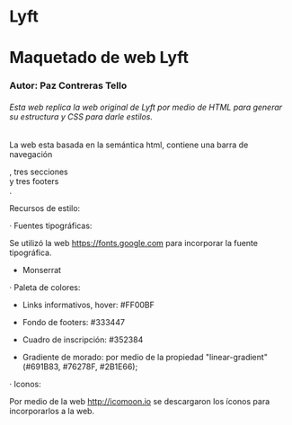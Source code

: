 # Lyft

# Maquetado de web Lyft

### Autor: Paz Contreras Tello



###### Esta web replica la web original de Lyft por medio de HTML para generar su estructura y CSS para darle estilos.



La web esta basada en la semántica html, contiene una barra de navegación <nav>, tres secciones <section> y tres footers <footer>.

 Recursos de estilo:



· Fuentes tipográficas:

  Se utilizó la web https://fonts.google.com para incorporar la fuente tipográfica.

  - Monserrat



· Paleta de colores:



- Links informativos, hover: #FF00BF

- Fondo de footers: #333447

- Cuadro de inscripción: #352384

- Gradiente de morado: por medio de la propiedad "linear-gradient" (#691B83, #76278F, #2B1E66);



· Iconos:

  Por medio de la web http://icomoon.io se descargaron los íconos para incorporarlos a la web.
